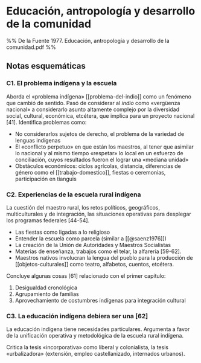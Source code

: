 # Educación, antropología y desarrollo de la comunidad
%% De la Fuente 1977. Educación, antropología y desarrollo de la comunidad.pdf %%

## Notas esquemáticas

### C1. El problema indígena y la escuela

Aborda el «problema indígena» [[problema-del-indio]] como un fenómeno que cambió de sentido. Pasó de considerar al *indio* como «vergüenza nacional» a considerarlo asunto altamente complejo por la diversidad social, cultural, económica, etcétera, que implica para un proyecto nacional [41]. Identifica problemas como:

- No considerarlos sujetos de derecho, el problema de la variedad de lenguas indígenas
- El «conflicto perpetuo» en que están los maestros, al tener que asimilar lo nacional y al mismo tiempo «respetar» lo local en un esfuerzo de conciliación, cuyos resultados fueron el lograr una «mediana unidad»
- Obstáculos económicos: ciclos agrícolas, distancia, diferencias de género como el [[trabajo-domestico]], fiestas o ceremonias, participación en tianguis

### C2. Experiencias de la escuela rural indígena

La cuestión del maestro rural, los retos políticos, geográficos, multiculturales y de integración, las situaciones operativas para desplegar los programas federales [44-54].

- Las fiestas como ligadas a lo religioso
- Entender la escuela como parcela (similar a [[@saenz1976]])
- La creación de la Unión de Autoridades y Maestros Socialistas
- Materias de enseñanza, trabajos como el telar, la alfarería [59-62].
- Maestros nativos involucran la lengua del pueblo para la producción de [[objetos-culturales]] como teatro, alfabetos, cuentos, etcétera.

Concluye algunas cosas [61] relacionado con el primer capítulo:

1. Desigualdad cronológica
2. Agrupamiento de familias
3. Aprovechamiento de costumbres indígenas para integración cultural

### C3. La educación indígena debiera ser una [62]

La educación indígena tiene necesidades particulares. Argumenta a favor de la unificación operativa y metodológica de la escuela rural indígena.

Critica la tesis «incorporativa» como liberal y colonialista, la tesis «urbalizadora» (extensión, empleo castellanizado, internados urbanos).
